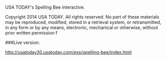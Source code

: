 USA TODAY's Spelling Bee interactive.

Copyright 2014 USA TODAY. All rights reserved. No part of these materials may be reproduced, modified, stored in a retrieval system, or retransmitted, in any form or by any means, electronic, mechanical or otherwise, without prior written permission f

###Live version:

http://usatoday30.usatoday.com/exp/spelling-bee/index.html
